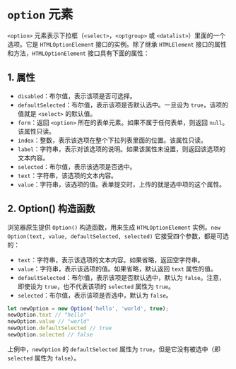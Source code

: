 # `option` 元素

`<option>` 元素表示下拉框（`<select>`，`<optgroup>` 或 `<datalist>`）里面的一个选项。它是 `HTMLOptionElement` 接口的实例。除了继承 `HTMLElement` 接口的属性和方法，`HTMLOptionElement` 接口具有下面的属性：

## 1. 属性

- `disabled`：布尔值，表示该项是否可选择。
- `defaultSelected`：布尔值，表示该项是否默认选中。一旦设为 `true`，该项的值就是 `<select>` 的默认值。
- `form`：返回 `<option>` 所在的表单元素。如果不属于任何表单，则返回 `null`。该属性只读。
- `index`：整数，表示该选项在整个下拉列表里面的位置。该属性只读。
- `label`：字符串，表示对该选项的说明。如果该属性未设置，则返回该选项的文本内容。
- `selected`：布尔值，表示该选项是否选中。
- `text`：字符串，该选项的文本内容。
- `value`：字符串，该选项的值。表单提交时，上传的就是选中项的这个属性。

## 2. Option() 构造函数

浏览器原生提供 `Option()` 构造函数，用来生成 `HTMLOptionElement` 实例。`new Option(text, value, defaultSelected, selected)` 它接受四个参数，都是可选的：

- `text`：字符串，表示该选项的文本内容。如果省略，返回空字符串。
- `value`：字符串，表示该选项的值。如果省略，默认返回 `text` 属性的值。
- `defaultSelected`：布尔值，表示该项是否默认选中，默认为 `false`。注意，即使设为 `true`，也不代表该项的 `selected` 属性为 `true`。
- `selected`：布尔值，表示该项是否选中，默认为 `false`。

```javascript
let newOption = new Option('hello', 'world', true);
newOption.text // "hello"
newOption.value // "world"
newOption.defaultSelected // true
newOption.selected // false
```

上例中，`newOption` 的 `defaultSelected` 属性为 `true`，但是它没有被选中（即 `selected` 属性为 `false`）。
